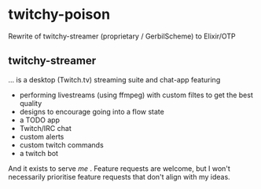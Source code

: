 # twitchy-poison

Rewrite of twitchy-streamer (proprietary / GerbilScheme) to Elixir/OTP

## twitchy-streamer

... is a desktop (Twitch.tv) streaming suite and chat-app featuring

* performing livestreams (using ffmpeg) with custom filtes to get the best quality
* designs to encourage going into a flow state
* a TODO app
* Twitch/IRC chat
* custom alerts
* custom twitch commands
* a twitch bot

And it exists to serve _me_ . Feature requests are welcome, but I won't necessarily prioritise feature requests that don't align with my ideas.
